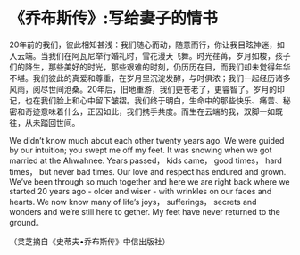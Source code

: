 # 《乔布斯传》:写给妻子的情书

20年前的我们，彼此相知甚浅：我们随心而动，随意而行，你让我目眩神迷，如入云端。当我们在阿瓦尼举行婚礼时，雪花漫天飞舞。时光荏苒，岁月如梭，孩子们的降生，那些美好的时光，那些艰难的时刻，仍历历在目，而我们却未觉得年华不堪。我们彼此的真爱和尊重，在岁月里沉淀发酵，与时俱浓；我们一起经历诸多风雨，阅尽世间沧桑。20年后，旧地重游，我们更苍老了，更睿智了。岁月的印记，也在我们脸上和心中留下皱褶。我们终于明白，生命中的那些快乐、痛苦、秘密和奇迹意味着什么，正因如此，我们携手共度。而生在云端的我，双脚一如既往，从未踏回世间。 

We didn’t know much about each other twenty years ago. We were guided by our intuition; you swept me off my feet. It was snowing when we got married at the Ahwahnee. Years passed， kids came， good times， hard times， but never bad times. Our love and respect has endured and grown. We’ve been through so much together and here we are right back where we started 20 years ago - older and wiser - with wrinkles on our faces and hearts. We now know many of life’s joys， sufferings， secrets and wonders and we’re still here to gether. My feet have never returned to the ground。 

（灵芝摘自《史蒂夫•乔布斯传》中信出版社）
